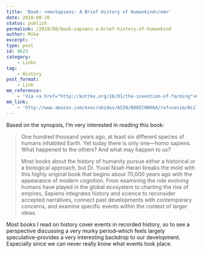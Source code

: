```yaml
---
title: 'Book: <em>Sapiens: A Brief History of Humankind</em>'
date: 2018-08-28
status: publish
permalink: /2018/08/book-sapiens-a-brief-history-of-humankind
author: Mike
excerpt: ''
type: post
id: 9623
category:
    - Links
tag:
    - History
post_format:
    - Link
mm_reference:
    - 'Via <a href="http://kottke.org/16/01/the-invention-of-farming">Kottke</a>.'
mm_link:
    - 'http://www.amazon.com/exec/obidos/ASIN/B00ICN066A/ref=nosim/0sil8'
---
```

Based on the synopsis, I’m very interested in reading this book:

> One hundred thousand years ago, at least six different species of humans inhabited Earth. Yet today there is only one—homo sapiens. What happened to the others? And what may happen to us?
> 
> Most books about the history of humanity pursue either a historical or a biological approach, but Dr. Yuval Noah Harari breaks the mold with this highly original book that begins about 70,000 years ago with the appearance of modern cognition. From examining the role evolving humans have played in the global ecosystem to charting the rise of empires, Sapiens integrates history and science to reconsider accepted narratives, connect past developments with contemporary concerns, and examine specific events within the context of larger ideas.

Most books I read on history cover events in recorded history, so to see a perspective discussing a very murky period–which feels largely speculative–provides a very interesting backdrop to our development. Especially since we can never really know what events took place.